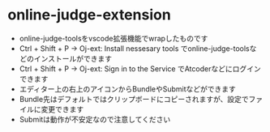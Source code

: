 # online-judge-extension

-   online-judge-toolsをvscode拡張機能でwrapしたものです
-   Ctrl + Shift + P -> Oj-ext: Install nessesary tools でonline-judge-toolsなどのインストールができます
-   Ctrl + Shift + P -> Oj-ext: Sign in to the Service でAtcoderなどにログインできます
-   エディター上の右上のアイコンからBundleやSubmitなどができます
-   Bundle先はデフォルトではクリップボードにコピーされますが、設定でファイルに変更できます
-   Submitは動作が不安定なので注意してください
